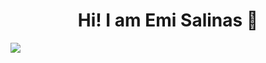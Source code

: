 <div align="center">
<h1 align="center">Hi! I am <a>Emi Salinas</a> 👋</h1>
</div>
<img src="https://imgur.com/hC1lxMc.png">
